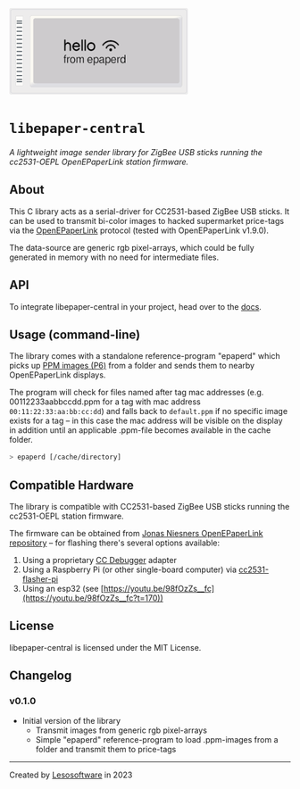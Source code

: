 ![epaper-central banner](docs/banner.png)

# `libepaper-central`

_A lightweight image sender library for ZigBee USB sticks running the cc2531-OEPL OpenEPaperLink station firmware._

## About

This C library acts as a serial-driver for CC2531-based ZigBee USB sticks. It can be used to transmit bi-color images to hacked supermarket price-tags via the [OpenEPaperLink](https://openepaperlink.de/) protocol (tested with OpenEPaperLink v1.9.0).

The data-source are generic rgb pixel-arrays, which could be fully generated in memory with no need for intermediate files.

## API

To integrate libepaper-central in your project, head over to the [docs](https://epaper-central.readthedocs.io/).

## Usage (command-line)

The library comes with a standalone reference-program "epaperd" which picks up [PPM images (P6)](https://en.wikipedia.org/wiki/Netpbm#Description) from a folder and sends them to nearby OpenEPaperLink displays.

The program will check for files named after tag mac addresses (e.g. 00112233aabbccdd.ppm for a tag with mac address `00:11:22:33:aa:bb:cc:dd`) and falls back to `default.ppm` if no specific image exists for a tag – in this case the mac address will be visible on the display in addition until an applicable .ppm-file becomes available in the cache folder.

```bash
> epaperd [/cache/directory]
```

## Compatible Hardware

The library is compatible with CC2531-based ZigBee USB sticks running the cc2531-OEPL station firmware.

The firmware can be obtained from [Jonas Niesners OpenEPaperLink repository](https://github.com/jonasniesner/OpenEPaperLink/blob/4aaffbacd4ebee760c0c4088e069e5ba60e4a219/ARM_Tag_FW/cc2531_OEPL/cc2531_OEPL_beta.hex) – for flashing there's several options available:

1. Using a proprietary [CC Debugger](https://www.ti.com/tool/CC-DEBUGGER) adapter
2. Using a Raspberry Pi (or other single-board computer) via [cc2531-flasher-pi](https://github.com/leso-kn/cc2531-flasher-pi)
3. Using an esp32 (see [https://youtu.be/98fOzZs__fc](https://youtu.be/98fOzZs__fc?t=170))

## License

libepaper-central is licensed under the MIT License.

## Changelog

### v0.1.0

* Initial version of the library
  * Transmit images from generic rgb pixel-arrays
  * Simple "epaperd" reference-program to load .ppm-images from a folder and transmit them to price-tags

---

Created by [Lesosoftware](https://github.com/leso-kn) in 2023
